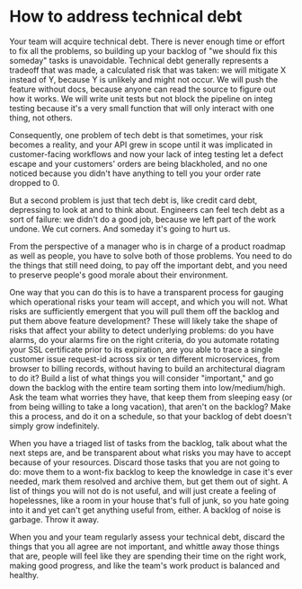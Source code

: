 # How to address technical debt

Your team will acquire technical debt. There is never enough time or effort to fix all the problems,
so building up your backlog of "we should fix this someday" tasks is unavoidable. Technical debt 
generally represents a tradeoff that was made, a calculated risk that was taken: we will 
mitigate X instead of Y, because Y is unlikely and might not occur.
We will push the feature without docs, because anyone can read the source to figure
out how it works. We will write unit tests but not block the pipeline on integ testing because it's
a very small function that will only interact with one thing, not others. 

Consequently, one problem of tech debt is that sometimes, your risk becomes a reality, and your
API grew in scope until it was implicated in customer-facing workflows and now your lack of 
integ testing let a defect escape and your customers' orders are being blackholed, and no one noticed
because you didn't have anything to tell you your order rate dropped to 0. 

But a second problem is just that tech debt is, like credit card debt, depressing to look at and to
think about. Engineers can feel tech debt as a sort of failure: we didn't do a good job, 
because we left part of the work undone. We cut corners. And someday it's going to 
hurt us.

From the perspective of a manager who is in charge of a product roadmap as well as people,
you have to solve both of those problems. You need to do the things that still need doing,
to pay off the important debt, and you need to preserve people's good morale about their
environment.

One way that you can do this is to have a transparent process for gauging which operational
risks your team will accept, and which you will not. What risks are sufficiently emergent 
that you will pull them off the backlog and put them above feature development? These will
likely take the shape of risks that affect your ability to detect underlying problems: 
do you have alarms, do your alarms fire on the right criteria, do you automate rotating your
SSL certificate prior to its expiration, are you able to trace a 
single customer issue request-id across six or ten different microservices, from browser
to billing records, without having to build an architectural diagram to do it? Build a list
of what things you will consider "important," and go down the backlog with the entire team
sorting them into low/medium/high. Ask the team what worries they have, that keep them from
sleeping easy (or from being willing to take a long vacation), that aren't on the backlog?
Make this a process, and do it on a schedule, so that your backlog of debt doesn't simply
grow indefinitely.

When you have a triaged list of tasks from the backlog, talk about what the next steps
are, and be transparent about what risks you may have to accept because of your resources.
Discard those tasks that you are not going to do: move them to a wont-fix backlog to 
keep the knowledge in case it's ever needed, mark them resolved and archive them, but get
them out of sight. A list of things you will not do is not useful, and will just create 
a feeling of hopelessnes, like a room in your house that's full of junk, so you hate going
into it and yet can't get anything useful from, either. A backlog of noise is garbage. 
Throw it away.

When you and your team regularly assess your technical debt, discard the things that you
all agree are not important, and whittle away those things that are, people will feel
like they are spending their time on the right work, making good progress, and 
like the team's work product is balanced and healthy. 

